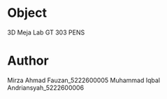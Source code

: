 # Object
3D Meja Lab GT 303 PENS

# Author
Mirza Ahmad Fauzan_5222600005
Muhammad Iqbal Andriansyah_5222600006
